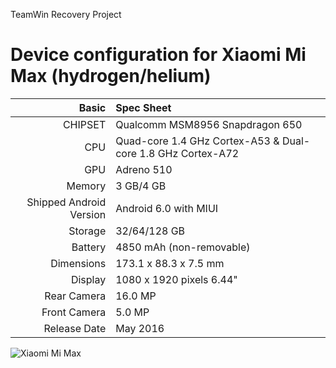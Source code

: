 TeamWin Recovery Project

Device configuration for Xiaomi Mi Max (hydrogen/helium)
=====================================

Basic   | Spec Sheet
-------:|:-------------------------
CHIPSET | Qualcomm MSM8956 Snapdragon 650
CPU     | Quad-core 1.4 GHz Cortex-A53 & Dual-core 1.8 GHz Cortex-A72
GPU     | Adreno 510
Memory  | 3 GB/4 GB
Shipped Android Version | Android 6.0 with MIUI
Storage | 32/64/128 GB
Battery | 4850 mAh (non-removable)
Dimensions | 173.1 x 88.3 x 7.5 mm
Display | 1080 x 1920 pixels 6.44"
Rear Camera  | 16.0 MP
Front Camera | 5.0 MP
Release Date | May 2016

![Xiaomi Mi Max](http://cdn2.gsmarena.com/vv/pics/xiaomi/xiaomi-mi-max--1.jpg "Xiaomi Mi Max")
